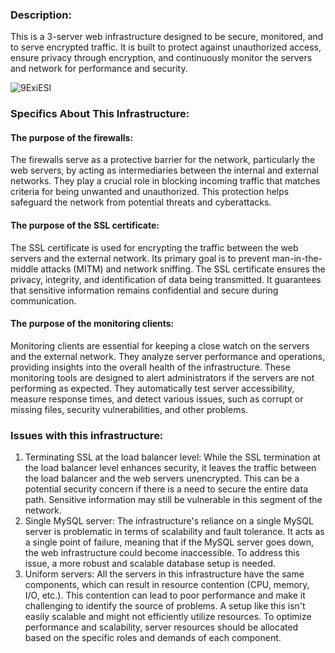### Description:
This is a 3-server web infrastructure designed to be secure, monitored, and to serve encrypted traffic. It is built to protect against unauthorized access, ensure privacy through encryption, and continuously monitor the servers and network for performance and security.

![9ExiESl](https://github.com/Shannon-Kioko/alx-system_engineering-devops/assets/79745456/eb24648f-e5d3-4094-a5c6-ed419ad84ca1)

### Specifics About This Infrastructure:
#### The purpose of the firewalls:
The firewalls serve as a protective barrier for the network, particularly the web servers, by acting as intermediaries between the internal and external networks. They play a crucial role in blocking incoming traffic that matches criteria for being unwanted and unauthorized. This protection helps safeguard the network from potential threats and cyberattacks.

#### The purpose of the SSL certificate:
The SSL certificate is used for encrypting the traffic between the web servers and the external network. Its primary goal is to prevent man-in-the-middle attacks (MITM) and network sniffing. The SSL certificate ensures the privacy, integrity, and identification of data being transmitted. It guarantees that sensitive information remains confidential and secure during communication.

#### The purpose of the monitoring clients:
Monitoring clients are essential for keeping a close watch on the servers and the external network. They analyze server performance and operations, providing insights into the overall health of the infrastructure. These monitoring tools are designed to alert administrators if the servers are not performing as expected. They automatically test server accessibility, measure response times, and detect various issues, such as corrupt or missing files, security vulnerabilities, and other problems.

### Issues with this infrastructure:

1. Terminating SSL at the load balancer level: While the SSL termination at the load balancer level enhances security, it leaves the traffic between the load balancer and the web servers unencrypted. This can be a potential security concern if there is a need to secure the entire data path. Sensitive information may still be vulnerable in this segment of the network.
2. Single MySQL server: The infrastructure's reliance on a single MySQL server is problematic in terms of scalability and fault tolerance. It acts as a single point of failure, meaning that if the MySQL server goes down, the web infrastructure could become inaccessible. To address this issue, a more robust and scalable database setup is needed.
3. Uniform servers: All the servers in this infrastructure have the same components, which can result in resource contention (CPU, memory, I/O, etc.). This contention can lead to poor performance and make it challenging to identify the source of problems. A setup like this isn't easily scalable and might not efficiently utilize resources. To optimize performance and scalability, server resources should be allocated based on the specific roles and demands of each component.
